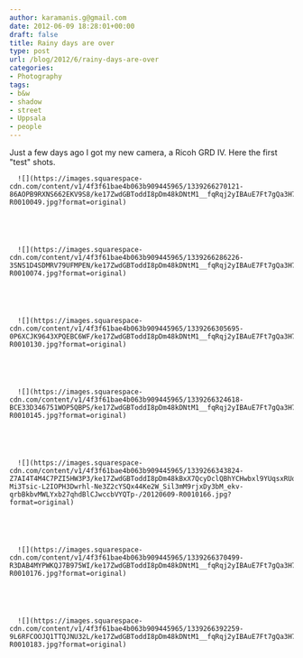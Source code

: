 ```yaml
---
author: karamanis.g@gmail.com
date: 2012-06-09 18:28:01+00:00
draft: false
title: Rainy days are over
type: post
url: /blog/2012/6/rainy-days-are-over
categories:
- Photography
tags:
- b&w
- shadow
- street
- Uppsala
- people
---
```


Just a few days ago I got my new camera, a Ricoh GRD IV. Here the first "test" shots.


  
      ![](https://images.squarespace-cdn.com/content/v1/4f3f61bae4b063b909445965/1339266270121-86AOPB9RXNS662EKV9S8/ke17ZwdGBToddI8pDm48kDNtM1__fqRqj2yIBAuE7Ft7gQa3H78H3Y0txjaiv_0fDoOvxcdMmMKkDsyUqMSsMWxHk725yiiHCCLfrh8O1z5QHyNOqBUUEtDDsRWrJLTm8CnKHo2wjeO4u63FO9raGO307MqOUJhgr4sHMFMNo01fep2N7QkH4fvljgRTo1nw/20120606-R0010049.jpg?format=original)

  


  
      ![](https://images.squarespace-cdn.com/content/v1/4f3f61bae4b063b909445965/1339266286226-3SNS1D4SDMRV79UFMPEN/ke17ZwdGBToddI8pDm48kDNtM1__fqRqj2yIBAuE7Ft7gQa3H78H3Y0txjaiv_0fDoOvxcdMmMKkDsyUqMSsMWxHk725yiiHCCLfrh8O1z5QHyNOqBUUEtDDsRWrJLTm8CnKHo2wjeO4u63FO9raGO307MqOUJhgr4sHMFMNo01fep2N7QkH4fvljgRTo1nw/20120607-R0010074.jpg?format=original)

  


  
      ![](https://images.squarespace-cdn.com/content/v1/4f3f61bae4b063b909445965/1339266305695-0P6XCJK9643XPQEBC6WF/ke17ZwdGBToddI8pDm48kDNtM1__fqRqj2yIBAuE7Ft7gQa3H78H3Y0txjaiv_0fDoOvxcdMmMKkDsyUqMSsMWxHk725yiiHCCLfrh8O1z5QHyNOqBUUEtDDsRWrJLTm8CnKHo2wjeO4u63FO9raGO307MqOUJhgr4sHMFMNo01fep2N7QkH4fvljgRTo1nw/20120609-R0010130.jpg?format=original)

  


  
      ![](https://images.squarespace-cdn.com/content/v1/4f3f61bae4b063b909445965/1339266324618-BCE33D346751WOP5QBPS/ke17ZwdGBToddI8pDm48kDNtM1__fqRqj2yIBAuE7Ft7gQa3H78H3Y0txjaiv_0fDoOvxcdMmMKkDsyUqMSsMWxHk725yiiHCCLfrh8O1z5QHyNOqBUUEtDDsRWrJLTm8CnKHo2wjeO4u63FO9raGO307MqOUJhgr4sHMFMNo01fep2N7QkH4fvljgRTo1nw/20120609-R0010145.jpg?format=original)

  


  
      ![](https://images.squarespace-cdn.com/content/v1/4f3f61bae4b063b909445965/1339266343824-Z7AI4T4M4C7PZI5HW3P3/ke17ZwdGBToddI8pDm48kBxX7QcyDclQBhYCHwbxl9YUqsxRUqqbr1mOJYKfIPR7LoDQ9mXPOjoJoqy81S2I8PaoYXhp6HxIwZIk7-Mi3Tsic-L2IOPH3Dwrhl-Ne3Z2cYSQx44Ke2W_Sil3mM9rjxDy3bM_ekv-qrbBkbvMWLYxb27qhdBlCJwccbVYQTp-/20120609-R0010166.jpg?format=original)

  


  
      ![](https://images.squarespace-cdn.com/content/v1/4f3f61bae4b063b909445965/1339266370499-R3DAB4MYPWKQJ7B975WI/ke17ZwdGBToddI8pDm48kDNtM1__fqRqj2yIBAuE7Ft7gQa3H78H3Y0txjaiv_0fDoOvxcdMmMKkDsyUqMSsMWxHk725yiiHCCLfrh8O1z5QHyNOqBUUEtDDsRWrJLTm8CnKHo2wjeO4u63FO9raGO307MqOUJhgr4sHMFMNo01fep2N7QkH4fvljgRTo1nw/20120609-R0010176.jpg?format=original)

  


  
      ![](https://images.squarespace-cdn.com/content/v1/4f3f61bae4b063b909445965/1339266392259-9L6RFCOOJQ1TTQJNU32L/ke17ZwdGBToddI8pDm48kDNtM1__fqRqj2yIBAuE7Ft7gQa3H78H3Y0txjaiv_0fDoOvxcdMmMKkDsyUqMSsMWxHk725yiiHCCLfrh8O1z5QHyNOqBUUEtDDsRWrJLTm8CnKHo2wjeO4u63FO9raGO307MqOUJhgr4sHMFMNo01fep2N7QkH4fvljgRTo1nw/20120609-R0010183.jpg?format=original)

